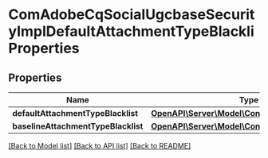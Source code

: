 # ComAdobeCqSocialUgcbaseSecurityImplDefaultAttachmentTypeBlackliProperties

## Properties
Name | Type | Description | Notes
------------ | ------------- | ------------- | -------------
**defaultAttachmentTypeBlacklist** | [**OpenAPI\Server\Model\ConfigNodePropertyArray**](ConfigNodePropertyArray.md) |  | [optional] 
**baselineAttachmentTypeBlacklist** | [**OpenAPI\Server\Model\ConfigNodePropertyArray**](ConfigNodePropertyArray.md) |  | [optional] 

[[Back to Model list]](../README.md#documentation-for-models) [[Back to API list]](../README.md#documentation-for-api-endpoints) [[Back to README]](../README.md)


